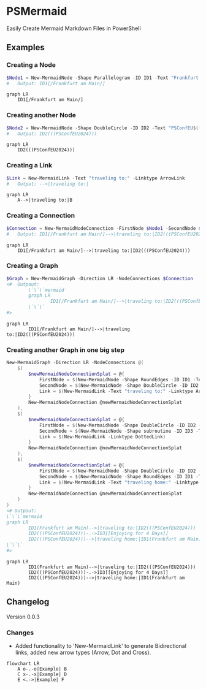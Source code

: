 # PSMermaid

Easily Create Mermaid Markdown Files in PowerShell

## Examples

### Creating a Node

```powershell
$Node1 = New-MermaidNode -Shape Parallelogram -ID ID1 -Text "Frankfurt am Main"
#   Output: ID1[/Frankfurt am Main/]
```

```mermaid
graph LR
    ID1[/Frankfurt am Main/]
```

### Creating another Node

```powershell
$Node2 = New-MermaidNode -Shape DoubleCircle -ID ID2 -Text "PSConfEU$((Get-Date).Year +1)"
#   Output: ID2(((PSConfEU2024)))
```

```mermaid
graph LR
    ID2(((PSConfEU2024)))
```

### Creating a Link

```powershell
$Link = New-MermaidLink -Text "traveling to:" -Linktype ArrowLink
#   Output: -->|traveling to:|
```

```mermaid
graph LR
    A-->|traveling to:|B
```

### Creating a Connection

```powershell
$Connection = New-MermaidNodeConnection -FirstNode $Node1 -SecondNode $Node2 -Link $Link
#   Output: ID1[/Frankfurt am Main/]-->|traveling to:|ID2(((PSConfEU2024)))
```

```mermaid
graph LR
    ID1[/Frankfurt am Main/]-->|traveling to:|ID2(((PSConfEU2024)))
```

### Creating a Graph

```powershell
$Graph = New-MermaidGraph -Direction LR -NodeConnections $Connection
<#  Outpout:
        \`\`\`mermaid
        graph LR
                ID1[/Frankfurt am Main/]-->|traveling to:|ID2(((PSConfEU2024)))
        \`\`\`
#>
```

```mermaid
graph LR
        ID1[/Frankfurt am Main/]-->|traveling to:|ID2(((PSConfEU2024)))
```

### Creating another Graph in one big step

```powershell
New-MermaidGraph -Direction LR -NodeConnections @(
    $(
        $newMermaidNodeConnectionSplat = @{
            FirstNode = $(New-MermaidNode -Shape RoundEdges -ID ID1 -Text "Frankfurt am Main")
            SecondNode = $(New-MermaidNode -Shape DoubleCircle -ID ID2 -Text "PSConfEU$((Get-Date).Year +1)")
            Link = $(New-MermaidLink -Text "traveling to:" -Linktype ArrowLink)
        }
        New-MermaidNodeConnection @newMermaidNodeConnectionSplat
    ),
    $(
        $newMermaidNodeConnectionSplat = @{
            FirstNode = $(New-MermaidNode -Shape DoubleCircle -ID ID2 -Text "PSConfEU$((Get-Date).Year +1)")
            SecondNode = $(New-MermaidNode -Shape subroutine -ID ID3 -Text "Enjoying for 4 Days")
            Link = $(New-MermaidLink -Linktype DottedLink)
        }
        New-MermaidNodeConnection @newMermaidNodeConnectionSplat
    ),
    $(
        $newMermaidNodeConnectionSplat = @{
            FirstNode = $(New-MermaidNode -Shape DoubleCircle -ID ID2 -Text "PSConfEU$((Get-Date).Year +1)")
            SecondNode = $(New-MermaidNode -Shape RoundEdges -ID ID1 -Text "Frankfurt am Main")
            Link = $(New-MermaidLink -Text "traveling home:" -Linktype ArrowLink)
        }
        New-MermaidNodeConnection @newMermaidNodeConnectionSplat
    )
)
<# Outpout:
\`\`\`mermaid
graph LR
        ID1(Frankfurt am Main)-->|traveling to:|ID2(((PSConfEU2024)))
        ID2(((PSConfEU2024)))-.->ID3[[Enjoying for 4 Days]]
        ID2(((PSConfEU2024)))-->|traveling home:|ID1(Frankfurt am Main)
\`\`\`
#>
```

```mermaid
graph LR
        ID1(Frankfurt am Main)-->|traveling to:|ID2(((PSConfEU2024)))
        ID2(((PSConfEU2024)))-.->ID3[[Enjoying for 4 Days]]
        ID2(((PSConfEU2024)))-->|traveling home:|ID1(Frankfurt am Main)
```

## Changelog

Version 0.0.3

### Changes

- Added functionality to 'New-MermaidLink' to generate Bidirectional links, added new arrow types (Arrow, Dot and Cross).
  
```mermaid
flowchart LR
    A o-.-o|Example| B
    C x-.-x|Example| D
    E <.->|Example| F
```
